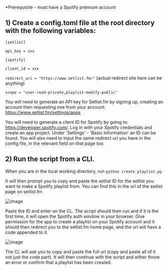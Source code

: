 *Prerequisite - must have a Spotify premium account

## 1) Create a config.toml file at the root directory with the following variables:


`[setlist]`

`api_key = xxx`


`[spotify]`

`client_id = xxx`

`redirect_uri = "https://www.setlist.fm/"` (actual redirect site here can be anything)

`scope = "user-read-private,playlist-modify-public"`

You will need to generate an API key for Setlist.fm by signing up, creating an account then requesting one from your account: https://www.setlist.fm/settings/apps

You will need to generate a client ID for Spotify by going to: https://developer.spotify.com/. Log in with your Spotify credentials and create an app project. Under 'Settings' - 'Basic Information' an ID can be found. You will also need to input the same redirect uri you have in the config file, in the relevant field on that page too.


## 2) Run the script from a CLI. 


When you are in the local working directory, run `python create_playlist.py`

It will then prompt you to copy and paste the setlist ID for the setlist you want to make a Spotify playlist from. You can find this in the url of the setlist page on setlist.fm

![image](https://github.com/user-attachments/assets/6aab66e1-2421-4a35-a886-5df10c8d2794)

Paste the ID and enter on the CL. The script should then run and if it is the first time, it will open the Spotify auth window in your browser. Give permission for the app to create a playlist on your Spotify account and it should then redirect you to the setlist.fm home page,
and the url will have a code appended to it. 

![image](https://github.com/user-attachments/assets/9e23da57-8d85-4b01-9509-837366e37f8a)

The CL will ask you to copy and paste the full url (copy and paste all of it not just the code part). It will then continue with the script and either throw an error or confirm that a playlist has been created.


